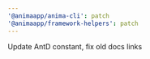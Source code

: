 ```yaml
---
'@animaapp/anima-cli': patch
'@animaapp/framework-helpers': patch
---
```


Update AntD constant, fix old docs links
